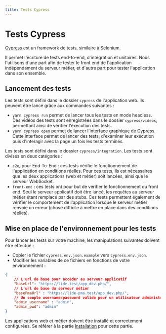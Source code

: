 ```yaml
---
title: Tests Cypress
---
```


# Tests Cypress

[Cypress](https://www.cypress.io/) est un framework de tests, similaire à Selenium. 

Il permet l'écriture de tests end-to-end, d'intégration et unitaires. Nous l'utilisons d'une part afin de tester le front end de l'application indépendament du serveur métier, et d'autre part pour tester l'application dans son ensemble.

## Lancement des tests

Les tests sont défini dans le dossier `cypress` de l'application web. Ils peuvent être lancé grâce aux commandes suivantes :

* `yarn cypress run` permet de lancer tous les tests en mode headless. Des vidéos des tests sont enregistrées dans le dossier `cypress/videos`, permettant ainsi de vérifier l'éxecution des tests.
* `yarn cypress open` permet de lancer l'interface graphique de Cypress. Cette interface permet de lancer des tests, d'examiner leur exécution puis d'interagir avec la page un fois les tests terminés.

Les tests sont défini dans le dossier `cypress/integration`. Les tests sont divisés en deux catégories :

* `e2e`, pour End-To-End : ces tests vérifie le fonctionnement de l'application en conditions réelles. Pour ces tests, ils est nécessaires que les deux applications (web et métier) soit lancées, ainsi que le serveur WebSocket.
* `front-end` : ces tests ont pour but de vérifier le fonctionnement du front end. Seul le serveur applicatif doit être lancé, les requêtes au serveur métier étant remplacé par des stubs. Ces tests permettent également de vérifier le comportement de l'application lorsque le serveur métier renvoie un erreur (chose difficile à mettre en place dans des conditions réelles).

## Mise en place de l'environnement pour les tests

Pour lancer les tests sur votre machine, les manipulations suivantes doivent être effectué :

* Copier le fichier `cypress.env.json.example` vers `cypress.env.json`.
* Modifier les variables de ce fichiers en fonctions de votre environnement :

```json
{
    // L'url de base pour accéder au serveur applicatif
    "baseUrl": "https://lide.test/app_dev.php/",
    // L'url de base du serveur métier
    "basePmaUrl" : "https://lide-pma.test/app_dev.php/", 
    // Un couple username/password valide pour un utilisateur administrateur
    "admin_username" : "admin",
    "admin_pwd": "admin"
}
```

Les applications web et métier doivent être installé et correctement configurées. Se référer à la partie [Installation](/installation/) pour cette partie.